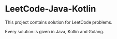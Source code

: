 # LeetCode-Java-Kotlin

This project contains solution for LeetCode problems. 

Every solution is given in Java, Kotlin and Golang.

